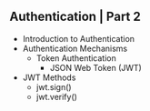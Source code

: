  ## Authentication | Part 2
- Introduction to Authentication
- Authentication Mechanisms
  - Token Authentication
    - JSON Web Token (JWT)
- JWT Methods
  - jwt.sign()
  - jwt.verify()
